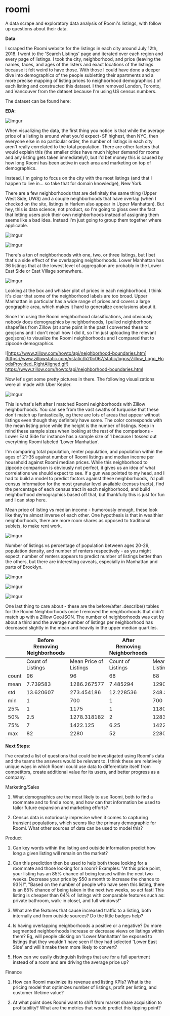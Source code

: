 # roomi
A data scrape and exploratory data analysis of Roomi's listings, with follow up questions about their data.

**Data**:

I scraped the Roomi website for the listings in each city around July 12th, 2018. I went to the 'Search Listings' page and iterated over each region and every page of listings. I took the city, neighborhood, and price (leaving the names, faces, and ages of the listers and exact locations of the listings because it felt weird to have those. With those I could have done a deeper dive into demographics of the people subletting their apartments and a more precise mapping of listing prices to neighborhood demographics.) of each listing and constructed this dataset. I then removed London, Toronto, and Vancouver from the dataset because I'm using US census numbers.

The dataset can be found here: 

**EDA**:

![Imgur](https://i.imgur.com/G4SKEma.png)

When visualizing the data, the first thing you notice is that while the average price of a listing is around what you'd expect - SF highest, then NYC, then everyone else in no particular order, the number of listings in each city aren't really correlated to the total population. There are other factors that would explain this (the smaller cities have much higher demand for rooms and any listing gets taken immediately!), but I'd bet money this is caused by how long Roomi has been active in each area and marketing on top of demographics.

Instead, I'm going to focus on the city with the most listings (and that I happen to live in… so take that for domain knowledge), New York.

There are a few neighborhoods that are definitely the same thing (Upper West Side, UWS) and a couple neighborhoods that have overlap (when I checked on the site, listings in Harlem also appear in Upper Manhattan). But hey, this is data science, not product, so I'm going to gloss over the fact that letting users pick their own neighborhoods instead of assigning them seems like a bad idea. Instead I'm just going to group them together where applicable.

![Imgur](https://i.imgur.com/JXvNpSy.png)

![Imgur](https://i.imgur.com/9pbs6uU.png)

There's a ton of neighborhoods with one, two, or three listings, but I bet that's a side effect of the overlapping neighborhoods. Lower Manhattan has 36 listings that at the lowest level of aggregation are probably in the Lower East Side or East Village somewhere. 

![Imgur](https://i.imgur.com/iv9zdjD.png)

Looking at the box and whisker plot of prices in each neighborhood, I think it's clear that some of the neighborhood labels are too broad. Upper Manhattan in particular has a wide range of prices and covers a large geographic area, which makes it hard to generalize conclusions about it. 

Since I'm using the Roomi neighborhood classifications, and obviously nobody does demographics by neighborhoods, I pulled neighborhood shapefiles from Zillow (at some point in the past I converted these to geojsons and I don't recall how I did it, so I'm just uploading the relevant geojsons) to visualize the Roomi neighborhoods and I compared that to zipcode demographics. 

![https://www.zillow.com/howto/api/neighborhood-boundaries.htm](https://www.zillowstatic.com/vstatic/b20c067/static/logos/Zillow_Logo_HoodsProvided_RightAligned.gif)
https://www.zillow.com/howto/api/neighborhood-boundaries.html

Now let's get some pretty pictures in there. The following visualizations were all made with Uber Kepler.

![Imgur](https://i.imgur.com/kQwgKmO.jpg)

This is what's left after I matched Roomi neighborhoods with Zillow neighborhoods. You can see from the vast swaths of turquoise that these don't match up fantastically, eg there are lots of areas that appear without listings even though they definitely have some. The color corresponds with the mean listing price while the height is the number of listings. Keep in mind these sample sizes when looking at the rest of the comparisons - Lower East Side for instance has a sample size of 1 because I tossed out everything Roomi labeled 'Lower Manhattan'. 

I'm comparing total population, renter population, and population within the ages of 21-35 against number of Roomi listings and median income per household against Roomi median prices. While this neighborhood to zipcode comparison is obviously not perfect, it gives us an idea of what correlations we should expect to see. If a gun was pointed to my head, and I had to build a model to predict factors against these neighborhoods, I'd pull census information for the most granular level available (census tracts), find the percentage of each census tract in each neighborhood, and build neighborhood demographics based off that, but thankfully this is just for fun and I can stop here. 

Mean price of listing vs median income - humorously enough, these look like they're almost inverse of each other. One hypothesis is that in wealthier neighborhoods, there are more room shares as opposed to traditional sublets, to make rent work.

![Imgur](https://i.imgur.com/l6K2JZS.jpg)

Number of listings vs percentage of population between ages 20-29, population density, and number of renters respectively - as you might expect, number of renters appears to predict number of listings better than the others, but there are interesting caveats, especially in Manhattan and parts of Brooklyn. 

![Imgur](https://i.imgur.com/55Q9R3v.png)

![Imgur](https://i.imgur.com/NRe5Zpp.png)

![Imgur](https://i.imgur.com/Up0ysmu.png)

One last thing to care about - these are the before/after .describe() tables for the Roomi Neighborhoods once I removed the neighborhoods that didn't match up with a Zillow GeoJSON. The number of neighborhoods was cut by about a third and the average number of listings per neighborhood has decreased slightly in the mean and heavily in the upper median quartiles. 

|       | Before Removing Neighborhoods |                        | After Removing Neighborhoods |                        |
|-------|-------------------------------|------------------------|------------------------------|------------------------|
|       | Count of Listings             | Mean Price of Listings | Count of Listings            | Mean Price of Listings |
| count | 96                            | 96                     | 68                           | 68                     |
| mean  | 7.739583                      | 1286.267577            | 7.485294                     | 1290.964911            |
| std   | 13.620607                     | 273.454186             | 12.228536                    | 248.350564             |
| min   | 1                             | 700                    | 1                            | 700                    |
| 25%   | 1                             | 1175                   | 1                            | 1180                   |
| 50%   | 2.5                           | 1278.318182            | 2                            | 1283                   |
| 75%   | 7                             | 1422.125               | 6.25                         | 1422.125               |
| max   | 82                            | 2280                   | 52                           | 2280                   |


**Next Steps**:

I've created a list of questions that could be investigated using Roomi's data and the teams the answers would be relevant to. I think these are relatively unique ways in which Roomi could use data to differentiate itself from competitors, create additional value for its users, and better progress as a company.

Marketing/Sales

1. What demographics are the most likely to use Roomi, both to find a roommate and to find a room, and how can that information be used to tailor future expansion and marketing efforts?

2. Census data is notoriously imprecise when it comes to capturing transient populations, which seems like the primary demographic for Roomi. What other sources of data can be used to model this?

Product

1. Can key words within the listing and outside information predict how long a given listing will remain on the market?

2. Can this prediction then be used to help both those looking for a roommate and those looking for a room? Examples: "At this price point, your listing has an 85% chance of being leased within the next two weeks. Decrease your price by $50 a month to increase the chance to 93%!", "Based on the number of people who have seen this listing, there is an 85% chance of being taken in the next two weeks, so act fast! This listing is cheaper than 64% of listings with comparable features such as: private bathroom, walk-in closet, and full windows!"
  
3. What are the features that cause increased traffic to a listing, both internally and from outside sources? Do the little badges help?

4. Is having overlapping neighborhoods a positive or a negative? Do more segmented neighborhoods increase or decrease views on listings within them? Eg, will people clicking on 'Lower Manhattan' be exposed to listings that they wouldn't have seen if they had selected 'Lower East Side' and will it make them more likely to convert?

5. How can we easily distinguish listings that are for a full apartment instead of a room and are driving the average price up?

Finance

1. How can Roomi maximize its revenue and listing KPIs? What is the pricing model that optimizes number of listings, profit per listing, and customer lifetime value?

2. At what point does Roomi want to shift from market share acquisition to profitability? What are the metrics that would predict this tipping point?
